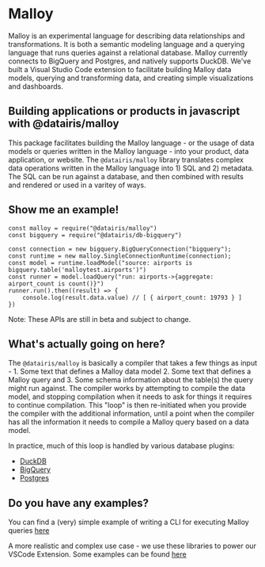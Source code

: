 # Malloy

Malloy is an experimental language for describing data relationships and transformations. It is both a semantic modeling language and a querying language that runs queries against a relational database. Malloy currently connects to BigQuery and Postgres, and natively supports DuckDB. We've built a Visual Studio Code extension to facilitate building Malloy data models, querying and transforming data, and creating simple visualizations and dashboards.

## Building applications or products in javascript with @datairis/malloy

This package facilitates building the Malloy language - or the usage of data models or queries written in the Malloy language - into your product, data application, or website. The `@datairis/malloy` library translates complex data operations written in the Malloy language into 1) SQL and 2) metadata. The SQL can be run against a database, and then combined with results and rendered or used in a varitey of ways.

## Show me an example!

```
const malloy = require("@datairis/malloy")
const bigquery = require("@datairis/db-bigquery")

const connection = new bigquery.BigQueryConnection("bigquery");
const runtime = new malloy.SingleConnectionRuntime(connection);
const model = runtime.loadModel("source: airports is bigquery.table('malloytest.airports')")
const runner = model.loadQuery("run: airports->{aggregate: airport_count is count()}")
runner.run().then((result) => {
    console.log(result.data.value) // [ { airport_count: 19793 } ]
})
```

Note: These APIs are still in beta and subject to change.

## What's actually going on here?

The `@datairis/malloy` is basically a compiler that takes a few things as input - 1. Some text that defines a Malloy data model 2. Some text that defines a Malloy query and 3. Some schema information about the table(s) the query might run against. The compiler works by attempting to compile the data model, and stopping compilation when it needs to ask for things it requires to continue compilation. This "loop" is then re-initiated when you provide the compiler with the additional information, until a point when the compiler has all the information it needs to compile a Malloy query based on a data model.

In practice, much of this loop is handled by various database plugins:

- [DuckDB](https://github.com/malloydata/malloy/tree/main/packages/malloy-db-duckdb)
- [BigQuery](https://github.com/malloydata/malloy/tree/main/packages/malloy-db-bigquery)
- [Postgres](https://github.com/malloydata/malloy/tree/main/packages/malloy-db-postgres)

## Do you have any examples?

You can find a (very) simple example of writing a CLI for executing Malloy queries [here](https://github.com/malloydata/malloy/tree/main/demo/malloy-demo-bq-cli)

A more realistic and complex use case - we use these libraries to power our VSCode Extension. Some examples can be found [here](https://github.com/malloydata/malloy-vscode-extension/tree/main/src/extension/commands)
